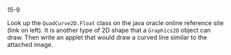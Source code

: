 15-9

Look up the `QuadCurve2D.Float` class on the java oracle online reference site (link on left). It is another type of 2D shape that a `Graphics2D` object can draw. Then write an applet that would draw a curved line similar to the attached image.